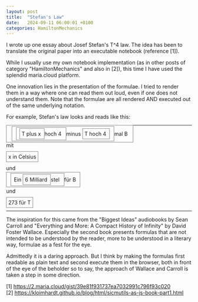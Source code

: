 ```yaml
---
layout: post
title:  "Stefan's Law"
date:   2024-09-11 06:00:01 +0100
categories: HamiltonMechanics
---
```


I wrote up one essay about Josef Stefan's T^4 law. The idea has been to translate the original paper into an executable notebook (reference [1]).

While I usually use my own notebook implementation (as in other posts of category "HamiltonMechanics" and also in [2]), this time I have used the splendid maria.cloud platform.

One innovation lies in the presentation of the formulae. I tried to render them in a way where one can read them out loud, even if one does not understand them. Note that the formulae are all rendered AND executed out of the same underlying notation.

For example, Stefan's law looks and reads like this:

---
<div class="aside">
<p><p><div><span style="border: 1px solid gray; padding: 14px;"><span style="border: 1px solid gray; padding: 11px;"><span style="border: 1px solid gray; padding: 8px;"><span style="border: 1px solid gray; padding: 5px;"> T  plus  x </span> hoch  4 </span> minus <span style="border: 1px solid gray; padding: 5px;"> T  hoch  4 </span></span> mal  B </span></div></p><p><div> mit </div></p><p><div><span style="border: 1px solid gray; padding: 5px;"> x  in  Celsius </span></div></p><p><div> und </div></p><p><div><span style="border: 1px solid gray; padding: 11px;"><span style="border: 1px solid gray; padding: 8px;"> Ein <span style="border: 1px solid gray; padding: 5px;"> 6  Milliard </span> stel </span> für  B </span></div></p><p><div> und </div></p><p><div><span style="border: 1px solid gray; padding: 5px;"> 273  für  T </span></div></p></p>
</div>

---
The inspiration for this came from the "Biggest Ideas" audiobooks by Sean Carroll and "Everything and More: A Compact History of Infinity" by David Foster Wallace. Especially the second book presents formulas that are not intended to be understood by the reader, more to be understood in a literary way, formulae as a fest for the eye.

Admittedly it is a daring approach. But I think by making the formulas first readable as plain text and second execute them in the browser, both in front of the eye of the beholder so to say, the approach of Wallace and Carroll is taken a step in some direction.

[1] <https://2.maria.cloud/gist/39e81f931737ea7032991c796f93c020>  
[2] <https://kloimhardt.github.io/blog/html/sicmutils-as-js-book-part1.html>  

